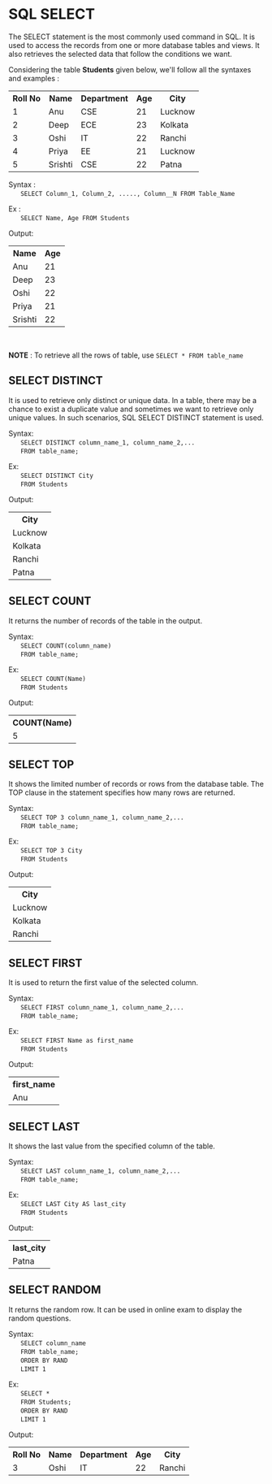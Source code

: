 # SQL SELECT

The SELECT statement is the most commonly used command in SQL. It is used to access the records from one or more database tables and views. It also retrieves the selected data that follow the conditions we want.

Considering the table **Students** given below, we'll follow all the syntaxes and examples :

<table>
  <tr>
    <th>Roll No</th>
    <th>Name</th>
    <th>Department</th>
    <th>Age</th>
    <th>City</th>
  </tr>
  <tr>
    <td>1</td>
    <td>Anu</td>
    <td>CSE</td>
    <td>21</td>
    <td>Lucknow</td>
  </tr>
  <tr>
    <td>2</td>
    <td>Deep</td>
    <td>ECE</td>
    <td>23</td>
    <td>Kolkata</td>
  </tr>
  <tr>
    <td>3</td>
    <td>Oshi</td>
    <td>IT</td>
    <td>22</td>
    <td>Ranchi</td>
  </tr>
  <tr>
    <td>4</td>
    <td>Priya</td>
    <td>EE</td>
    <td>21</td>
    <td>Lucknow</td>
  </tr>
  <tr>
    <td>5</td>
    <td>Srishti</td>
    <td>CSE</td>
    <td>22</td>
    <td>Patna</td>
  </tr>
</table>

Syntax :<br>
&nbsp;&nbsp;&nbsp;&nbsp;&nbsp;&nbsp;`SELECT Column_1, Column_2, ....., Column__N FROM Table_Name`

Ex :<br>
&nbsp;&nbsp;&nbsp;&nbsp;&nbsp;&nbsp;`SELECT Name, Age FROM Students`

Output:<br>

<table>
  <tr>
    <th>Name</th>
    <th>Age</th>
  </tr>
  <tr>
    <td>Anu</td>
    <td>21</td>
  </tr>
  <tr>
    <td>Deep</td>
    <td>23</td>
  </tr>
  <tr>
    <td>Oshi</td>
    <td>22</td>
  </tr>
  <tr>
    <td>Priya</td>
    <td>21</td>
  </tr>
  <tr>
    <td>Srishti</td>
    <td>22</td>
  </tr>
</table>
<br>

**NOTE** : To retrieve all the rows of table, use `SELECT * FROM table_name`

## SELECT DISTINCT

It is used to retrieve only distinct or unique data. In a table, there may be a chance to exist a duplicate value and sometimes we want to retrieve only unique values. In such scenarios, SQL SELECT DISTINCT statement is used.

Syntax:<br>
&nbsp;&nbsp;&nbsp;&nbsp;&nbsp;&nbsp;`SELECT DISTINCT column_name_1, column_name_2,...`<br>
&nbsp;&nbsp;&nbsp;&nbsp;&nbsp;&nbsp;`FROM table_name;`

Ex:<br>
&nbsp;&nbsp;&nbsp;&nbsp;&nbsp;&nbsp;`SELECT DISTINCT City`<br>
&nbsp;&nbsp;&nbsp;&nbsp;&nbsp;&nbsp;`FROM Students`

Output:<br>

<table>
  <tr>
    <th>City</th>
  </tr>
  <tr>
    <td>Lucknow</td>
  <tr>
  <tr>
    <td>Kolkata</td>
  </tr>
  <tr>
    <td>Ranchi</td>
  </tr>
  <tr>
    <td>Patna</td>
  </tr>
</table>

## SELECT COUNT

It returns the number of records of the table in the output.

Syntax:<br>
&nbsp;&nbsp;&nbsp;&nbsp;&nbsp;&nbsp;`SELECT COUNT(column_name)`<br>
&nbsp;&nbsp;&nbsp;&nbsp;&nbsp;&nbsp;`FROM table_name;`

Ex:<br>
&nbsp;&nbsp;&nbsp;&nbsp;&nbsp;&nbsp;`SELECT COUNT(Name)`<br>
&nbsp;&nbsp;&nbsp;&nbsp;&nbsp;&nbsp;`FROM Students`

Output:<br>

<table>
  <tr>
    <th>COUNT(Name)</th>
  </tr>
  <tr>
    <td>5</td>
  </tr> 
</table>

## SELECT TOP

It shows the limited number of records or rows from the database table. The TOP clause in the statement specifies how many rows are returned.

Syntax:<br>
&nbsp;&nbsp;&nbsp;&nbsp;&nbsp;&nbsp;`SELECT TOP 3 column_name_1, column_name_2,...`<br>
&nbsp;&nbsp;&nbsp;&nbsp;&nbsp;&nbsp;`FROM table_name;`

Ex:<br>
&nbsp;&nbsp;&nbsp;&nbsp;&nbsp;&nbsp;`SELECT TOP 3 City`<br>
&nbsp;&nbsp;&nbsp;&nbsp;&nbsp;&nbsp;`FROM Students`

Output:<br>

<table>
  <tr>
    <th>City</th>
  </tr>
  <tr>
    <td>Lucknow</td>
  </tr>
  <tr>
    <td>Kolkata</td>
  </tr>
  <tr>
    <td>Ranchi</td>
  </tr>
</table>

## SELECT FIRST

It is used to return the first value of the selected column.

Syntax:<br>
&nbsp;&nbsp;&nbsp;&nbsp;&nbsp;&nbsp;`SELECT FIRST column_name_1, column_name_2,...`<br>
&nbsp;&nbsp;&nbsp;&nbsp;&nbsp;&nbsp;`FROM table_name;`

Ex:<br>
&nbsp;&nbsp;&nbsp;&nbsp;&nbsp;&nbsp;`SELECT FIRST Name as first_name`<br>
&nbsp;&nbsp;&nbsp;&nbsp;&nbsp;&nbsp;`FROM Students`

Output:<br>

<table>
  <tr>
    <th>first_name</th>
  </tr>
  <tr>
    <td>Anu</td>
  </tr>
</table>

## SELECT LAST

It shows the last value from the specified column of the table.

Syntax:<br>
&nbsp;&nbsp;&nbsp;&nbsp;&nbsp;&nbsp;`SELECT LAST column_name_1, column_name_2,...`<br>
&nbsp;&nbsp;&nbsp;&nbsp;&nbsp;&nbsp;`FROM table_name;`

Ex:<br>
&nbsp;&nbsp;&nbsp;&nbsp;&nbsp;&nbsp;`SELECT LAST City AS last_city`<br>
&nbsp;&nbsp;&nbsp;&nbsp;&nbsp;&nbsp;`FROM Students`

Output:<br>

<table>
  <tr>
    <th>last_city</th>
  </tr>
  <tr>
    <td>Patna</td>
  </tr>
</table>

## SELECT RANDOM

It returns the random row. It can be used in online exam to display the random questions.

Syntax:<br>
&nbsp;&nbsp;&nbsp;&nbsp;&nbsp;&nbsp;`SELECT column_name`<br>
&nbsp;&nbsp;&nbsp;&nbsp;&nbsp;&nbsp;`FROM table_name;`<br>
&nbsp;&nbsp;&nbsp;&nbsp;&nbsp;&nbsp;`ORDER BY RAND`<br>
&nbsp;&nbsp;&nbsp;&nbsp;&nbsp;&nbsp;`LIMIT 1`

Ex:<br>
&nbsp;&nbsp;&nbsp;&nbsp;&nbsp;&nbsp;`SELECT *`<br>
&nbsp;&nbsp;&nbsp;&nbsp;&nbsp;&nbsp;`FROM Students;`<br>
&nbsp;&nbsp;&nbsp;&nbsp;&nbsp;&nbsp;`ORDER BY RAND`<br>
&nbsp;&nbsp;&nbsp;&nbsp;&nbsp;&nbsp;`LIMIT 1`

Output:<br>

<table>
  <tr>
    <th>Roll No</th>
    <th>Name</th>
    <th>Department</th>
    <th>Age</th>
    <th>City</th>
  </tr>
  <tr>
    <td>3</td>
    <td>Oshi</td>
    <td>IT</td>
    <td>22</td>
    <td>Ranchi</td>
  </tr>
</table>
